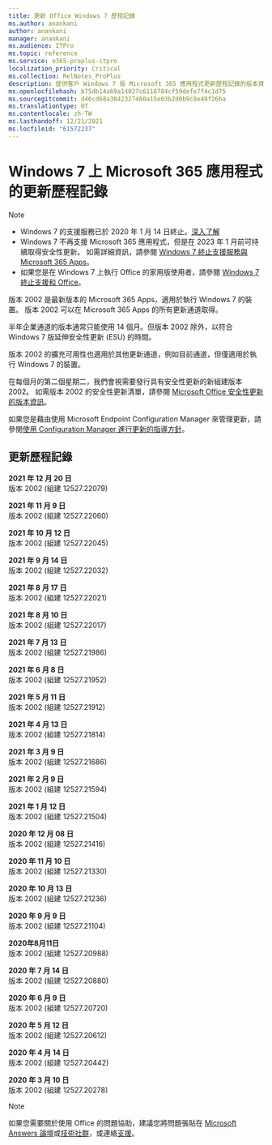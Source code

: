 ```yaml
---
title: 更新 Office Windows 7 歷程記錄
ms.author: anankani
author: anankani
manager: anankani
ms.audience: ITPro
ms.topic: reference
ms.service: o365-proplus-itpro
localization_priority: Critical
ms.collection: RelNotes_ProPlus
description: 提供客戶 Windows 7 版 Microsoft 365 應用程式更新歷程記錄的版本資訊
ms.openlocfilehash: b75db14a69a14027c6118784cf59defe7f4c1d75
ms.sourcegitcommit: d46cd68a3042327460a15e03b2d0b9c8e49f26ba
ms.translationtype: HT
ms.contentlocale: zh-TW
ms.lasthandoff: 12/21/2021
ms.locfileid: "61572237"
---
```

# <a name="update-history-for-microsoft-365-apps-on-windows-7"></a>Windows 7 上 Microsoft 365 應用程式的更新歷程記錄 

 > [!NOTE]
>
>- Windows 7 的支援服務已於 2020 年 1 月 14 日終止。[深入了解](https://www.microsoft.com/microsoft-365/windows/end-of-windows-7-support)
>- Windows 7 不再支援 Microsoft 365 應用程式，但是在 2023 年 1 月前可持續取得安全性更新。 如需詳細資訊，請參閱 [ Windows 7 終止支援服務與 Microsoft 365 Apps](/DeployOffice/endofsupport/windows-7-support)。
>- 如果您是在 Windows 7 上執行 Office 的家用版使用者，請參閱 [Windows 7 終止支援和 Office](https://support.microsoft.com/office/78f20fab-b57b-44d7-8368-06a8493f3cb9)。

版本 2002 是最新版本的 Microsoft 365 Apps，適用於執行 Windows 7 的裝置。 版本 2002 可以在 Microsoft 365 Apps 的所有更新通道取得。

半年企業通道的版本通常只能使用 14 個月。但版本 2002 除外，以符合 Windows 7 版延伸安全性更新 (ESU) 的時間。

版本 2002 的擴充可用性也適用於其他更新通道，例如目前通道，但僅適用於執行 Windows 7 的裝置。

在每個月的第二個星期二，我們會視需要發行具有安全性更新的新組建版本 2002。 如需版本 2002 的安全性更新清單，請參閱 [Microsoft Office 安全性更新的版本資訊](microsoft365-apps-security-updates.md)。

如果您是藉由使用 Microsoft Endpoint Configuration Manager 來管理更新，請參閱[使用 Configuration Manager 進行更新的指導方針](/deployoffice/endofsupport/windows-7-support#guidance-when-using-configuration-manager-for-updates)。


## <a name="update-history"></a>更新歷程記錄

[//]: # (DO NOT REMOVE)

**2021 年 12 月 20 日**<br/>
版本 2002 (組建 12527.22079)<br/>

**2021 年 11 月 9 日**<br/>
版本 2002 (組建 12527.22060)<br/>

**2021 年 10 月 12 日**<br/>
版本 2002 (組建 12527.22045)<br/>

**2021 年 9 月 14 日**<br/>
版本 2002 (組建 12527.22032)<br/>

**2021 年 8 月 17 日**<br/>
版本 2002 (組建 12527.22021)<br/>

**2021 年 8 月 10 日**<br/>
版本 2002 (組建 12527.22017)<br/>

**2021 年 7 月 13 日**<br/>
版本 2002 (組建 12527.21986)<br/>

**2021 年 6 月 8 日**<br/>
版本 2002 (組建 12527.21952)<br/>

**2021 年 5 月 11 日**<br/>
版本 2002 (組建 12527.21912)<br/>

**2021 年 4 月 13 日**<br/>
版本 2002 (組建 12527.21814)<br/>

**2021 年 3 月 9 日**<br/>
版本 2002 (組建 12527.21686)<br/>

**2021 年 2 月 9 日**<br/>
版本 2002 (組建 12527.21594)<br/>

**2021 年 1 月 12 日**<br/>
版本 2002 (組建 12527.21504)<br/>

**2020 年 12 月 08 日**<br/>
版本 2002 (組建 12527.21416)<br/>

**2020 年 11 月 10 日**<br/>
版本 2002 (組建 12527.21330)<br/>

**2020 年 10 月 13 日**<br/>
版本 2002 (組建 12527.21236)<br/>

**2020 年 9 月 9 日**<br/>
版本 2002 (組建 12527.21104)<br/>

**2020年8月11日**<br/>
版本 2002 (組建 12527.20988)<br/>

**2020 年 7 月 14 日**<br/>
版本 2002 (組建 12527.20880)<br/>

**2020 年 6 月 9 日**<br/>
版本 2002 (組建 12527.20720)<br/>

**2020 年 5 月 12 日**<br/>
版本 2002 (組建 12527.20612)<br/>

**2020 年 4 月 14 日**<br/>
版本 2002 (組建 12527.20442)<br/>

**2020 年 3 月 10 日**<br/>
版本 2002 (組建 12527.20278)<br/>




> [!NOTE]
> 如果您需要關於使用 Office 的問題協助，建議您將問題張貼在 [Microsoft Answers 論壇](https://answers.microsoft.com/)或[技術社群](https://techcommunity.microsoft.com/)，或連絡[支援](https://support.microsoft.com/contactus)。
